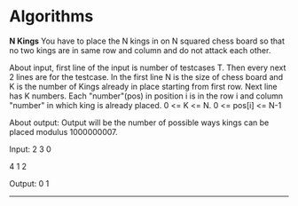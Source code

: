 Algorithms
==========

**N Kings**
You have to place the N kings in on N squared chess board so that no two kings are in same row and column and do not attack each other.

About input, first line of the input is number of testcases T. Then every next 2 lines are for the testcase. In the first line N is the size of chess board and K is the number of Kings already in place starting from first row. Next line has K numbers. Each "number"(pos) in position i is in the row i and column "number" in which king is already placed. 0 <= K <= N. 0 <= pos[i] <= N-1

About output: Output will be the number of possible ways kings can be placed modulus 1000000007.

Input:
2
3 0

4 1
2

Output:
0
1

______________________________________________